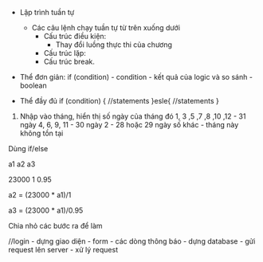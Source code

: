 - Lập trình tuần tự
    - Các câu lệnh chạy tuần tự từ trên xuống dưới
        - Cấu trúc điều kiện:
            - Thay đổi luồng thực thi của chương
        - Cấu trúc lặp:
        - Cấu trúc break.


- Thể đơn giản:
    if (condition) - condition - kết quả của logic và so sánh - boolean
- Thể đầy đủ
    if (condition) {
        //statements
    }esle{
        //statements
    }



1. Nhập vào tháng, hiển thị số ngày của tháng đó
1, 3 ,5 ,7 ,8 ,10 ,12 - 31 ngày
4, 6, 9, 11 - 30 ngày
2 - 28 hoặc 29 ngày
số khác - tháng này không tồn tại

Dùng if/else


a1      a2    a3

23000    1    0.95


a2 = (23000 * a1)/1

a3 = (23000 * a1)/0.95


<!-- Baby steps -->
Chia nhỏ các bước ra để làm

//login
    - dựng giao diện
        - form
        - các dòng thông báo
    - dựng database
    - gửi request lên server
    - xử lý request